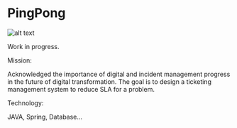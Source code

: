 # PingPong
![alt text](https://github.com/h-rai/PingPong/Documents/official_logo.png?raw=true)

Work in progress.

Mission:

Acknowledged the importance of digital and incident management progress in the future of digital transformation. The goal is to design a ticketing management system to reduce SLA for a problem.

Technology: 

JAVA, Spring, Database...
